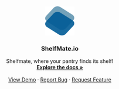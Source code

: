 <br />
<div align="center">
  <a href="https://shelfmate-io.onrender.com">
    <img src="./public/images/SMLogo.svg" alt="Logo" width="80" height="80">
  </a>

  <h3 align="center">ShelfMate.io</h3>

  <p align="center">
    Shelfmate, where your pantry finds its shelf!
    <br />
    <a href="https://github.com/Nic-Horton/shelfmate"><strong>Explore the docs »</strong></a>
    <br />
    <br />
    <a href="https://shelfmate-io.onrender.com">View Demo</a>
    ·
    <a href="https://github.com/Nic-Horton/shelfmate/issues">Report Bug</a>
    ·
    <a href="https://github.com/Nic-Horton/shelfmate/issues">Request Feature</a>
  </p>
</div>
